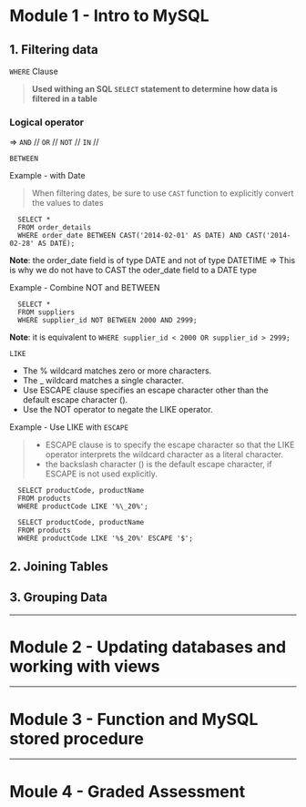 # Module 1 - Intro to MySQL
## 1. Filtering data
`WHERE` Clause 
> __Used withing an SQL `SELECT` statement to determine how data is filtered in a table__

### Logical operator 
=> `AND` // `OR` // `NOT` // `IN` // 

`BETWEEN`

Example - with Date
> When filtering dates, be sure to use `CAST` function to explicitly convert the values to dates
```
  SELECT *
  FROM order_details
  WHERE order_date BETWEEN CAST('2014-02-01' AS DATE) AND CAST('2014-02-28' AS DATE);
```
**Note**: the order_date field is of type DATE and not of type DATETIME => This is why we do not have to CAST the oder_date field to a DATE type

Example - Combine NOT and BETWEEN
```
  SELECT *
  FROM suppliers
  WHERE supplier_id NOT BETWEEN 2000 AND 2999;
```
**Note**: it is equivalent to `WHERE supplier_id < 2000 OR supplier_id > 2999;`

`LIKE`
* The % wildcard matches zero or more characters.
* The _ wildcard matches a single character.
* Use ESCAPE clause specifies an escape character other than the default escape character (\).
* Use the NOT operator to negate the LIKE operator.

Example - Use LIKE with `ESCAPE`
> * ESCAPE clause is to specify the escape character so that the LIKE operator interprets the wildcard character as a literal character.
> * the backslash character (\) is the default escape character, if ESCAPE is not used explicitly.
```
  SELECT productCode, productName
  FROM products
  WHERE productCode LIKE '%\_20%';
```

```
  SELECT productCode, productName
  FROM products
  WHERE productCode LIKE '%$_20%' ESCAPE '$';
```

## 2. Joining Tables


## 3. Grouping Data



-----
# Module 2 - Updating databases and working with views


-----
# Module 3 - Function and MySQL stored procedure

-----
# Moule 4 - Graded Assessment
